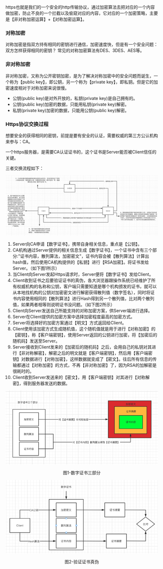 https也就是我们的一个安全的http传输协议，通过加密算法去把对应的一个内容做加密，防止不良的一个拦截以及偷窥对应的内容，它对应的一个加密策略，主要是【非对称加密运算】+【对称加密运算】。



### 对称加密

对称加密是指双方持有相同的密钥进行通信，加密速度快，但是有一个安全问题：双方怎样获得相同的密钥？
常见的对称加密算法有DES、3DES、AES等。



### 非对称加密

非对称加密，又称为公开密钥加密，是为了解决对称加密中的安全问题而诞生，一个称为【public key】，即公钥，另一个称为【private key】，即私钥。但是它的加密速度相对于对称加密来说很慢。

- 公钥(public key)是对外开放的，私钥(private key)是自己拥有的。
- 公钥(public key)加密的数据，只能用私钥(private key)解密。
- 私钥(private key)加密的数据，只能用公钥(public key)解密。



### Https协议交换过程

想要安全的获得相同的密钥，前提是要有安全的认证，需要权威的第三方公认机构来参与：CA。

一个https服务器，是需要CA认证证书的，这个证书是Server能否被Client信任的关键。

三者交换流程如下：

![企业微信截图_fc2414ac-1e4f-44a9-b0d7-1408d77978d0](../images/企业微信截图_fc2414ac-1e4f-44a9-b0d7-1408d77978d0.png)

1. Server向CA申请【数字证书】，携带自身相关信息，重点是【公钥】。
2. CA机构通过Server提供的相关信息生成【数字证书】，一个证书中含有三个部分:"证书内容，散列算法，加密密文"，证书内容会被【散列算法】计算出hash值，然后使用CA机构提供的【私钥】进行【RSA加密】。将证书发给Server。（如下图1所示）
3. 当Client向Server发起Https请求时，Server便将【数字证书】发给Client。
4. Client收到证书之后要验证证书的真伪，各大浏览器跟操作系统已经维护了所有权威机构的名称和公钥，客户端只需要知道是哪个机构颁发的证书，就可以从本地找机构的公钥对加密密文进行解密获得散列值（数字签名），同时将证书内容使用相同的【散列算法】进行Hash得到另一个散列值，比对两个散列值，如果两者相等则说明证书没问题。（如下图2所示）
5. Client向Server发送自己所能支持的对称加密方案，供Server端进行选择。
6. Server在Client提供的加密方案中选择加密程度最高的加密方式。
7. Server将选择好的加密方案通过【明文】方式返回给Client。
8. Client使用该加密方式生成随机值，这个随机值就是用于进行【对称加密】的【密钥】，称【客户端密钥】，使用Server返回的公钥进行加密，将【加密后的随机码】发送至Server。
9. Server接收到Client发来的【加密后的随机码】之后，会用自己的私钥对其进行【非对称解密】，解密之后的明文就是【客户端密钥】，然后用【客户端密钥】对数据进行【对称加密】，这样数据就变成了【密文】。往后所有信息的传输都通过【对称加密】的方式，不再【非对称加密】了，因为RSA的加解密是很耗时的。
10. Client收到Server发送来的【密文】，用【客户端密钥】对其进行【对称解密】，得到服务器发送的数据。



![企业微信截图_245ff6e5-6a0d-4819-a895-7dacfdebaa79](../images/企业微信截图_245ff6e5-6a0d-4819-a895-7dacfdebaa79.png)

<div align = "center">图1-数字证书三部分</div>



![企业微信截图_5cf2ce63-80e6-4fec-b156-846ea5a754d3](../images/企业微信截图_5cf2ce63-80e6-4fec-b156-846ea5a754d3.png)						

<div align = "center">图2-验证证书真伪</div>

